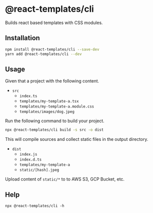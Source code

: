 # @react-templates/cli

Builds react based templates with CSS modules.

## Installation

```bash
npm install @react-templates/cli --save-dev
yarn add @react-templates/cli --dev
```

## Usage

Given that a project with the following content.

- `src`
  - `index.ts`
  - `templates/my-template-a.tsx`
  - `templates/my-template-a.module.css`
  - `templates/images/dog.jpeg`

Run the following command to build your project.

```bash
npx @react-templates/cli build -s src -o dist
```

This will compile sources and collect static files in the output directory.

- `dist`
  - `index.js`
  - `index.d.ts`
  - `templates/my-template-a`
  - `static/[hash].jpeg`

Upload content of `static/*` to to AWS S3, GCP Bucket, etc.

## Help

```
npx @react-templates/cli -h
```
